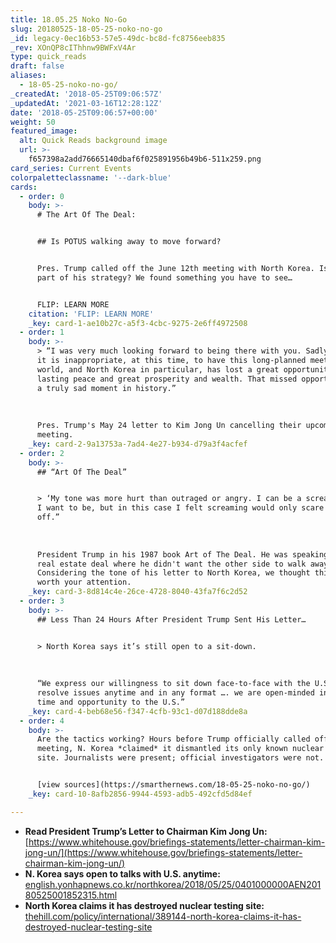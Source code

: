 ```yaml
---
title: 18.05.25 Noko No-Go
slug: 20180525-18-05-25-noko-no-go
_id: legacy-0ec16b53-57e5-49dc-bc8d-fc8756eeb835
_rev: XOnQP8cIThhnw9BWFxV4Ar
type: quick_reads
draft: false
aliases:
  - 18-05-25-noko-no-go/
_createdAt: '2018-05-25T09:06:57Z'
_updatedAt: '2021-03-16T12:28:12Z'
date: '2018-05-25T09:06:57+00:00'
weight: 50
featured_image:
  alt: Quick Reads background image
  url: >-
    f657398a2add76665140dbaf6f025891956b49b6-511x259.png
card_series: Current Events
colorpaletteclassname: '--dark-blue'
cards:
  - order: 0
    body: >-
      # The Art Of The Deal:


      ## Is POTUS walking away to move forward?


      Pres. Trump called off the June 12th meeting with North Korea. Is this all
      part of his strategy? We found something you have to see…


      FLIP: LEARN MORE
    citation: 'FLIP: LEARN MORE'
    _key: card-1-ae10b27c-a5f3-4cbc-9275-2e6ff4972508
  - order: 1
    body: >-
      > “I was very much looking forward to being there with you. Sadly, I feel
      it is inappropriate, at this time, to have this long-planned meeting….The
      world, and North Korea in particular, has lost a great opportunity for
      lasting peace and great prosperity and wealth. That missed opportunity is
      a truly sad moment in history.”  
        
        
        
      Pres. Trump's May 24 letter to Kim Jong Un cancelling their upcoming
      meeting.
    _key: card-2-9a13753a-7ad4-4e27-b934-d79a3f4acfef
  - order: 2
    body: >-
      ## “Art Of The Deal”


      > ‘My tone was more hurt than outraged or angry. I can be a screamer when
      I want to be, but in this case I felt screaming would only scare them
      off.”  
        
        
        
      President Trump in his 1987 book Art of The Deal. He was speaking about a
      real estate deal where he didn't want the other side to walk away.
      Considering the tone of his letter to North Korea, we thought this was
      worth your attention.
    _key: card-3-8d814c4e-26ce-4728-8040-43fa7f6c2d52
  - order: 3
    body: >-
      ## Less Than 24 Hours After President Trump Sent His Letter…


      > North Korea says it’s still open to a sit-down.  
        
        
        
      “We express our willingness to sit down face-to-face with the U.S. and
      resolve issues anytime and in any format …. we are open-minded in giving
      time and opportunity to the U.S.”
    _key: card-4-beb68e56-f347-4cfb-93c1-d07d188dde8a
  - order: 4
    body: >-
      Are the tactics working? Hours before Trump officially called off the
      meeting, N. Korea *claimed* it dismantled its only known nuclear test
      site. Journalists were present; official investigators were not.


      [view sources](https://smarthernews.com/18-05-25-noko-no-go/)
    _key: card-10-8afb2856-9944-4593-adb5-492cfd5d84ef

---
```

* **Read President Trump’s Letter to Chairman Kim Jong Un:** [https://www.whitehouse.gov/briefings-statements/letter-chairman-kim-jong-un/](https://www.whitehouse.gov/briefings-statements/letter-chairman-kim-jong-un/)
* **N. Korea says open to talks with U.S. anytime:** [english.yonhapnews.co.kr/northkorea/2018/05/25/0401000000AEN20180525001852315.html](http://english.yonhapnews.co.kr/northkorea/2018/05/25/0401000000AEN20180525001852315.html)
* **North Korea claims it has destroyed nuclear testing site:** [thehill.com/policy/international/389144-north-korea-claims-it-has-destroyed-nuclear-testing-site](http://thehill.com/policy/international/389144-north-korea-claims-it-has-destroyed-nuclear-testing-site)
